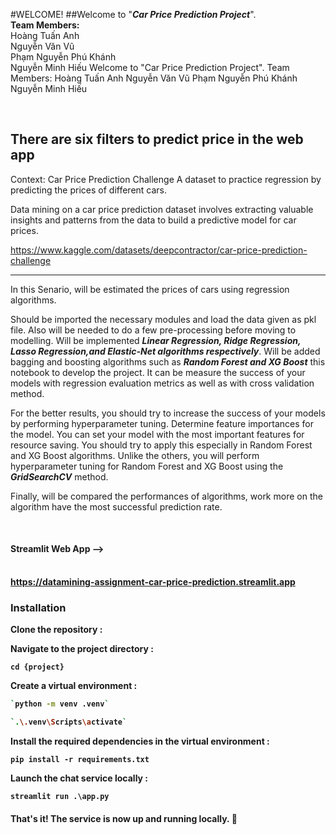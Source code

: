 
#WELCOME!
##Welcome to "***Car Price Prediction Project***".
</br>
**Team Members:**</br>
Hoàng Tuấn Anh </br>Nguyễn Văn Vũ </br>Phạm Nguyễn Phú Khánh </br>Nguyễn Minh Hiếu
Welcome to "Car Price Prediction Project".
Team Members:
Hoàng Tuấn Anh
Nguyễn Văn Vũ
Phạm Nguyễn Phú Khánh
Nguyễn Minh Hiếu

<br>

## There are six filters to predict price in the web app

Context:
Car Price Prediction Challenge A dataset to practice regression by predicting the prices of different cars.

Data mining on a car price prediction dataset involves extracting valuable insights and patterns from the data to build a predictive model for car prices.

https://www.kaggle.com/datasets/deepcontractor/car-price-prediction-challenge


---

In this Senario, will be estimated the prices of cars using regression algorithms.

Should be imported the necessary modules and load the data given as pkl file. Also will be needed to do a few pre-processing before moving to modelling. Will be implemented ***Linear Regression, Ridge Regression, Lasso Regression,and Elastic-Net algorithms respectively***. Will be added bagging and boosting algorithms such as ***Random Forest and XG Boost*** this notebook to develop the project. It can be measure the success of your models with regression evaluation metrics as well as with cross validation method.

For the better results, you should try to increase the success of your models by performing hyperparameter tuning. Determine feature importances for the model. You can set your model with the most important features for resource saving. You should try to apply this especially in Random Forest and XG Boost algorithms. Unlike the others, you will perform hyperparameter tuning for Random Forest and XG Boost using the ***GridSearchCV*** method.

Finally, will be compared the performances of algorithms, work more on the algorithm have the most successful prediction rate.

<br>

#### <b>Streamlit Web App<b/> --> 
</br><a>https://datamining-assignment-car-price-prediction.streamlit.app<a/>
### Installation
Clone the repository :

Navigate to the project directory :

`cd {project}`


Create a virtual environment :
```bash
`python -m venv .venv`

`.\.venv\Scripts\activate`
```

Install the required dependencies in the virtual environment :

`pip install -r requirements.txt`


Launch the chat service locally :

`streamlit run .\app.py`

#### That's it! The service is now up and running locally. 🤗
